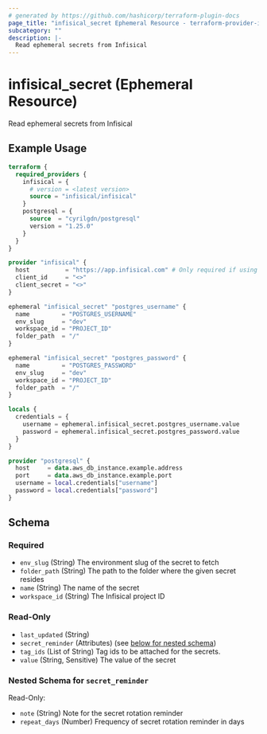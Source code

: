 ```yaml
---
# generated by https://github.com/hashicorp/terraform-plugin-docs
page_title: "infisical_secret Ephemeral Resource - terraform-provider-infisical"
subcategory: ""
description: |-
  Read ephemeral secrets from Infisical
---
```


# infisical_secret (Ephemeral Resource)

Read ephemeral secrets from Infisical

## Example Usage

```terraform
terraform {
  required_providers {
    infisical = {
      # version = <latest version>
      source = "infisical/infisical"
    }
    postgresql = {
      source  = "cyrilgdn/postgresql"
      version = "1.25.0"
    }
  }
}

provider "infisical" {
  host          = "https://app.infisical.com" # Only required if using self hosted instance of Infisical, default is https://app.infisical.com
  client_id     = "<>"
  client_secret = "<>"
}

ephemeral "infisical_secret" "postgres_username" {
  name         = "POSTGRES_USERNAME"
  env_slug     = "dev"
  workspace_id = "PROJECT_ID"
  folder_path  = "/"
}

ephemeral "infisical_secret" "postgres_password" {
  name         = "POSTGRES_PASSWORD"
  env_slug     = "dev"
  workspace_id = "PROJECT_ID"
  folder_path  = "/"
}

locals {
  credentials = {
    username = ephemeral.infisical_secret.postgres_username.value
    password = ephemeral.infisical_secret.postgres_password.value
  }
}

provider "postgresql" {
  host     = data.aws_db_instance.example.address
  port     = data.aws_db_instance.example.port
  username = local.credentials["username"]
  password = local.credentials["password"]
}
```

<!-- schema generated by tfplugindocs -->
## Schema

### Required

- `env_slug` (String) The environment slug of the secret to fetch
- `folder_path` (String) The path to the folder where the given secret resides
- `name` (String) The name of the secret
- `workspace_id` (String) The Infisical project ID

### Read-Only

- `last_updated` (String)
- `secret_reminder` (Attributes) (see [below for nested schema](#nestedatt--secret_reminder))
- `tag_ids` (List of String) Tag ids to be attached for the secrets.
- `value` (String, Sensitive) The value of the secret

<a id="nestedatt--secret_reminder"></a>
### Nested Schema for `secret_reminder`

Read-Only:

- `note` (String) Note for the secret rotation reminder
- `repeat_days` (Number) Frequency of secret rotation reminder in days
